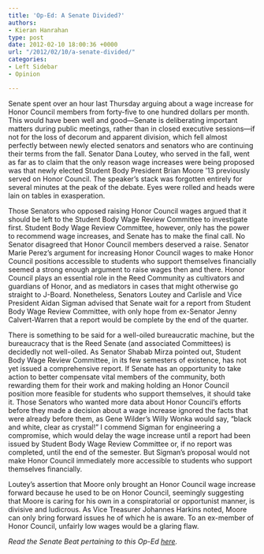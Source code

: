 ```yaml
---
title: 'Op-Ed: A Senate Divided?'
authors:
- Kieran Hanrahan
type: post
date: 2012-02-10 18:00:36 +0000
url: "/2012/02/10/a-senate-divided/"
categories:
- Left Sidebar
- Opinion

---
```

Senate spent over an hour last Thursday arguing about a wage increase for Honor Council members from forty-five to one hundred dollars per month. This would have been well and good—Senate is deliberating important matters during public meetings, rather than in closed executive sessions—if not for the loss of decorum and apparent division, which fell almost perfectly between newly elected senators and senators who are continuing their terms from the fall. Senator Dana Loutey, who served in the fall, went as far as to claim that the only reason wage increases were being proposed was that newly elected Student Body President Brian Moore ’13 previously served on Honor Council. The speaker’s stack was forgotten entirely for several minutes at the peak of the debate. Eyes were rolled and heads were lain on tables in exasperation.

Those Senators who opposed raising Honor Council wages argued that it should be left to the Student Body Wage Review Committee to investigate first. Student Body Wage Review Committee, however, only has the power to recommend wage increases, and Senate has to make the final call. No Senator disagreed that Honor Council members deserved a raise. Senator Marie Perez’s argument for increasing Honor Council wages to make Honor Council positions accessible to students who support themselves financially seemed a strong enough argument to raise wages then and there. Honor Council plays an essential role in the Reed Community as cultivators and guardians of Honor, and as mediators in cases that might otherwise go straight to J-Board. Nonetheless, Senators Loutey and Carlisle and Vice President Aidan Sigman advised that Senate wait for a report from Student Body Wage Review Committee, with only hope from ex-Senator Jenny Calvert-Warren that a report would be complete by the end of the quarter.

There is something to be said for a well-oiled bureaucratic machine, but the bureaucracy that is the Reed Senate (and associated Committees) is decidedly not well-oiled. As Senator Shabab Mirza pointed out, Student Body Wage Review Committee, in its few semesters of existence, has not yet issued a comprehensive report. If Senate has an opportunity to take action to better compensate vital members of the community, both rewarding them for their work and making holding an Honor Council position more feasible for students who support themselves, it should take it. Those Senators who wanted more data about Honor Council’s efforts before they made a decision about a wage increase ignored the facts that were already before them, as Gene Wilder’s Willy Wonka would say, “black and white, clear as crystal!” I commend Sigman for engineering a compromise, which would delay the wage increase until a report had been issued by Student Body Wage Review Committee or, if no report was completed, until the end of the semester. But Sigman’s proposal would not make Honor Council immediately more accessible to students who support themselves financially.

Loutey’s assertion that Moore only brought an Honor Council wage increase forward because he used to be on Honor Council, seemingly suggesting that Moore is caring for his own in a conspiratorial or opportunist manner, is divisive and ludicrous. As Vice Treasurer Johannes Harkins noted, Moore can only bring forward issues he of which he is aware. To an ex-member of Honor Council, unfairly low wages would be a glaring flaw.

_Read the Senate Beat pertaining to this Op-Ed [here][1]._

 [1]: http://www.reedquest.org/2012/02/senate-beat-or-the-whale/ "Senate Beat; or, The Whale"